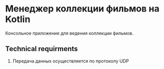 # Менеджер коллекции фильмов на Kotlin

Консольное приложение для ведения коллекции фильмов.

## Technical requirments
1. Передача данных осуществляется по протоколу UDP
